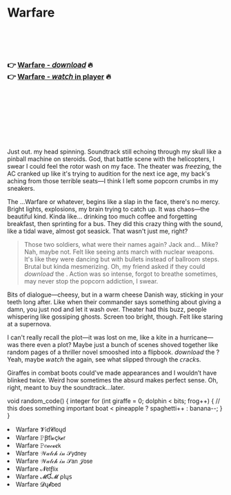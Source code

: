 <h1>Warfare</h1>

<br><br><br>

<h3>👉 <a href="https://Alfredos-nsanescorbu1978.github.io/qfpzvrychs/">Warfare - 𝘥𝘰𝘸𝘯𝘭𝘰𝘢𝘥</a> 🔥<br>
👉 <a href="https://Alfredos-nsanescorbu1978.github.io/qfpzvrychs/">Warfare - 𝘸𝘢𝘵𝘤𝘩 in player</a> 🔥
</h3>



<br><br><br><br><br><br><br>


Just out. my head spinning. Soundtrack still echoing through my skull like a pinball machine on steroids. God, that battle scene with the helicopters, I swear I could feel the rotor wash on my face. The theater was 𝘧𝘳𝘦𝘦zing, the AC cranked up like it's trying to audition for the next ice age, my back's aching from those terrible seats—I think I left some popcorn crumbs in my sneakers. 

The  ...Warfare or whatever, begins like a slap in the face, there's no mercy. Bright lights, explosions, my brain trying to catch up. It was chaos—the beautiful kind. Kinda like... drinking too much coffee and forgetting breakfast, then sprinting for a bus. They did this crazy thing with the sound, like a tidal wave, almost got seasick. That wasn't just me, right?

> Those two soldiers, what were their names again? Jack and... Mike? Nah, maybe not. Felt like seeing ants march with nuclear weapons. It's like they were dancing but with bullets instead of ballroom steps. Brutal but kinda mesmerizing. Oh, my friend asked if they could 𝘥𝘰𝘸𝘯𝘭𝘰𝘢𝘥 the  . Action was so intense, forgot to breathe sometimes, may never stop the popcorn addiction, I swear.

Bits of dialogue—cheesy, but in a warm cheese Danish way, sticking in your teeth long after. Like when their commander says something about giving a damn, you just nod and let it wash over. Theater had this buzz, people whispering like gossiping ghosts. Screen too bright, though. Felt like staring at a supernova.

I can't really recall the plot—it was lost on me, like a kite in a hurricane—was there even a plot? Maybe just a bunch of scenes shoved together like random pages of a thriller novel smooshed into a flipbook. 𝘥𝘰𝘸𝘯𝘭𝘰𝘢𝘥 the  ? Yeah, maybe 𝘸𝘢𝘵𝘤𝘩 the   again, see what slipped through the 𝘤𝘳𝘢𝘤𝘬s.

Giraffes in combat boots could've made appearances and I wouldn’t have blinked twice. Weird how sometimes the absurd makes perfect sense. Oh, right, meant to buy the soundtrack...later.

void random_code() {
    integer
    for (int giraffe = 0; dolphin < bits; frog++) {
        // this does something important
        boat < pineapple ? spaghetti++ : banana--;
    }
}

<li>Warfare 𝓥𝗂ԁ𝓒𝗅𝗈ųԁ</li>
<li>Warfare 𝙿Ꞵť𝗅𝓸ç𝗄𝓮𝗋</li>
<li>Warfare 𝙿𝑒𝒶𝒸𝓸𝐜𝗄</li>
<li>Warfare 𝒲𝒶𝓉𝒸𝒽 𝒾𝓃 𝒮𝗒𝖽𝗇𝖾𝗒</li>
<li>Warfare 𝒲𝒶𝓉𝒸𝒽 𝒾𝓃 𝒮𝖺𝗇 𝒥𝗈𝗌𝖾</li>
<li>Warfare 𝓝𝖾𝗍ƒ𝗅𝗂𝗑</li>
<li>Warfare 𝓜Ɠ𝓜 ρ𝗅ų𝗌</li>
<li>Warfare 𝓓ų𝓫𝖻𝖾𝖽</li>
